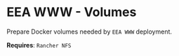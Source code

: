 # EEA WWW - Volumes

Prepare Docker volumes needed by `EEA WWW` deployment.

**Requires**: `Rancher NFS`
